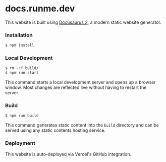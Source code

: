 # docs.runme.dev

This website is built using [Docusaurus 2](https://docusaurus.io/), a modern static website generator.

### Installation

```sh { name=npm-install }
$ npm install
```

### Local Development

```sh { name=npm-run-start background=true }
$ rm -rf build/
$ npm run start
```

This command starts a local development server and opens up a browser window. Most changes are reflected live without having to restart the server.

### Build

```sh { name=npm-run-build }
$ npm run build
```

This command generates static content into the `build` directory and can be served using any static contents hosting service.

### Deployment

This website is auto-deployed via Vercel's GitHub integration.

